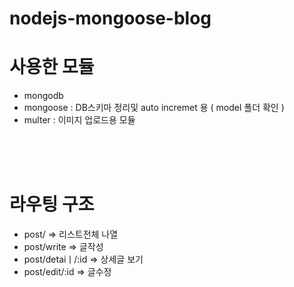 # nodejs-mongoose-blog

<h1>사용한 모듈</h1>
<ul>
	<li>mongodb</li>
	<li>mongoose : DB스키마 정리및 auto incremet 용 ( model 폴더 확인 )</li>
	<li>multer : 이미지 업로드용 모듈</li>
</ul>
<br /><br /><br />
<h1>라우팅 구조</h1>
<ul>
	<li>post/ => 리스트전체 나열</li>
	<li>post/write => 글작성</li>
	<li>post/detaiㅣ/:id => 상세글 보기</li>
	<li>post/edit/:id => 글수정</li>
</ul>
